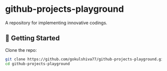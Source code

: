 # github-projects-playground

A repository for implementing innovative codings. 

## 🚀 Getting Started

Clone the repo:
```bash
git clone https://github.com/gokulshiva77/github-projects-playground.git
cd github-projects-playground
